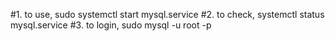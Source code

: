 #1. to use,  sudo systemctl start mysql.service 
#2. to check,  systemctl status mysql.service
#3. to login,  sudo mysql -u root -p

